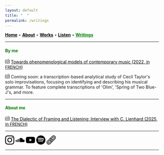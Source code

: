 ```yaml
---
layout: default
title: " ‎ "
permalink: /writings
---
```


<a href="/" style="color: black">**Home**</a> <a style="color: green"> • </a> <a href="/about" style="color: black">**About**</a> <a style="color: green"> • </a> <a href="/works" style="color: black">**Works**</a> <a style="color: green"> • </a> <a href="/listen" style="color: black">**Listen**</a> <a style="color: green"> • </a> <a href="/writings" style="color: green">**Writings**</a>

***

#### <a style="color: green">By me</a>

[<img src="./read.png" width="15" />](https://www.conservatoiredeparis.fr/sites/default/files/Recherche-Editions/TEP_MONACO_2021.pdf) <a href="https://www.conservatoiredeparis.fr/sites/default/files/Recherche-Editions/TEP_MONACO_2021.pdf" style="color: black">Towards phenomenological models of contemporary music (2022, in <font size="2">FRENCH</font>)</a>

<img src="./read.png" width="15" /> Coming soon: a transcription-based analytical study of Cecil Taylor's solo improvisations, focusing on identifying and describing his musical grammar. To feature complete transcriptions of 'Olim', 'Spring of Two Blue-J's, and more.

***

#### <a style="color: green">About me</a>

[<img src="./read.png" width="15" />](/interview-with-camille-lienhard) <a href="/interview-with-camille-lienhard" style="color: black">The Dialectic of Framing and Listening: Interview with C. Lienhard (2025, in <font size="2">FRENCH</font>)</a> 

***

[<img src="./instagram.png" width="30" />](https://www.instagram.com/matthew.t.monaco)  [<img src="./soundcloud.png" width="30" />](https://soundcloud.com/matthewtmonaco)  [<img src="./youtube.png" width="30" />](https://www.youtube.com/@matthewtmonaco)  [<img src="./spotify.png" width="30" />](https://open.spotify.com/artist/7c6dcoAhkkQznw76SGbMDu)  [<img src="./link.png" width="30" />](https://linktr.ee/matthew.t.monaco)

***
